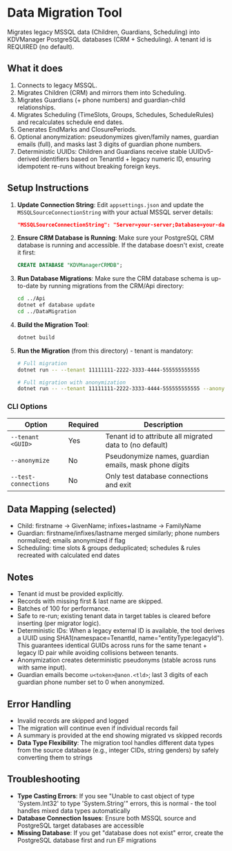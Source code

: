 # Data Migration Tool

Migrates legacy MSSQL data (Children, Guardians, Scheduling) into KDVManager PostgreSQL databases (CRM + Scheduling). A tenant id is REQUIRED (no default).

## What it does

1. Connects to legacy MSSQL.
2. Migrates Children (CRM) and mirrors them into Scheduling.
3. Migrates Guardians (+ phone numbers) and guardian-child relationships.
4. Migrates Scheduling (TimeSlots, Groups, Schedules, ScheduleRules) and recalculates schedule end dates.
5. Generates EndMarks and ClosurePeriods.
6. Optional anonymization: pseudonymizes given/family names, guardian emails (full), and masks last 3 digits of guardian phone numbers.
7. Deterministic UUIDs: Children and Guardians receive stable UUIDv5-derived identifiers based on TenantId + legacy numeric ID, ensuring idempotent re-runs without breaking foreign keys.

## Setup Instructions

1. **Update Connection String**: Edit `appsettings.json` and update the `MSSQLSourceConnectionString` with your actual MSSQL server details:
   ```json
   "MSSQLSourceConnectionString": "Server=your-server;Database=your-database;User ID=your-user;Password=your-password;TrustServerCertificate=true"
   ```

2. **Ensure CRM Database is Running**: Make sure your PostgreSQL CRM database is running and accessible. If the database doesn't exist, create it first:
   ```sql
   CREATE DATABASE "KDVManagerCRMDB";
   ```
   
3. **Run Database Migrations**: Make sure the CRM database schema is up-to-date by running migrations from the CRM/Api directory:
   ```bash
   cd ../Api
   dotnet ef database update
   cd ../DataMigration
   ```

4. **Build the Migration Tool**:
   ```bash
   dotnet build
   ```

5. **Run the Migration** (from this directory) - tenant is mandatory:
   ```bash
   # Full migration
   dotnet run -- --tenant 11111111-2222-3333-4444-555555555555

   # Full migration with anonymization
   dotnet run -- --tenant 11111111-2222-3333-4444-555555555555 --anonymize
   ```

### CLI Options

| Option | Required | Description |
| ------ | -------- | ----------- |
| `--tenant <GUID>` | Yes | Tenant id to attribute all migrated data to (no default) |
| `--anonymize` | No | Pseudonymize names, guardian emails, mask phone digits |
| `--test-connections` | No | Only test database connections and exit |

## Data Mapping (selected)

- Child: firstname → GivenName; infixes+lastname → FamilyName
- Guardian: firstname/infixes/lastname merged similarly; phone numbers normalized; emails anonymized if flag
- Scheduling: time slots & groups deduplicated; schedules & rules recreated with calculated end dates

## Notes

- Tenant id must be provided explicitly.
- Records with missing first & last name are skipped.
- Batches of 100 for performance.
- Safe to re-run; existing tenant data in target tables is cleared before inserting (per migrator logic).
- Deterministic IDs: When a legacy external ID is available, the tool derives a UUID using SHA1(namespace=TenantId, name="entityType:legacyId"). This guarantees identical GUIDs across runs for the same tenant + legacy ID pair while avoiding collisions between tenants.
- Anonymization creates deterministic pseudonyms (stable across runs with same input).
- Guardian emails become `u<token>@anon.<tld>`; last 3 digits of each guardian phone number set to 0 when anonymized.

## Error Handling

- Invalid records are skipped and logged
- The migration will continue even if individual records fail
- A summary is provided at the end showing migrated vs skipped records
- **Data Type Flexibility**: The migration tool handles different data types from the source database (e.g., integer CIDs, string genders) by safely converting them to strings

## Troubleshooting

- **Type Casting Errors**: If you see "Unable to cast object of type 'System.Int32' to type 'System.String'" errors, this is normal - the tool handles mixed data types automatically
- **Database Connection Issues**: Ensure both MSSQL source and PostgreSQL target databases are accessible
- **Missing Database**: If you get "database does not exist" error, create the PostgreSQL database first and run EF migrations
